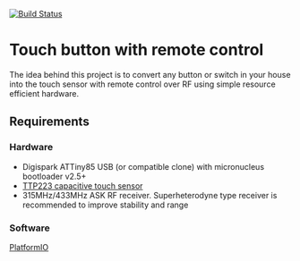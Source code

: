 [![Build Status](https://travis-ci.com/vi7/arduino-remote-button.svg?branch=master)](https://travis-ci.com/vi7/arduino-remote-button)

Touch button with remote control
================================

The idea behind this project is to convert any button or switch in your house into the touch sensor with remote control over RF using simple resource efficient hardware.

Requirements
------------

### Hardware

* Digispark ATTiny85 USB (or compatible clone) with micronucleus bootloader v2.5+
* [TTP223 capacitive touch sensor](./resources/TTP223_Capacitive_Touch_Sensor_HCSENS0039_Diagram.png)
* 315MHz/433MHz ASK RF receiver. Superheterodyne type receiver is recommended to improve stability and range

### Software

[PlatformIO](https://docs.platformio.org/en/latest/what-is-platformio.html)
